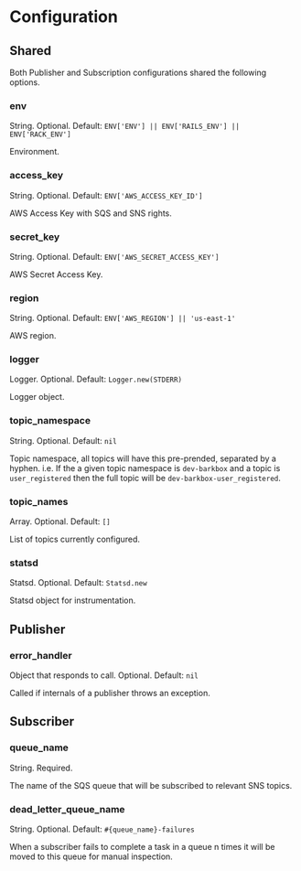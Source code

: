 # Configuration

## Shared

Both Publisher and Subscription configurations shared the following options.

### env
String. Optional. Default: `ENV['ENV'] || ENV['RAILS_ENV'] || ENV['RACK_ENV']`

Environment.

### access_key
String. Optional. Default: `ENV['AWS_ACCESS_KEY_ID']`

AWS Access Key with SQS and SNS rights.

### secret_key
String. Optional. Default: `ENV['AWS_SECRET_ACCESS_KEY']`

AWS Secret Access Key.

### region
String. Optional. Default: `ENV['AWS_REGION'] || 'us-east-1'`

AWS region.

### logger
Logger. Optional. Default: `Logger.new(STDERR)`

Logger object.

### topic_namespace
String. Optional. Default: `nil`

Topic namespace, all topics will have this pre-prended, separated by a hyphen. i.e. If the a given topic namespace is `dev-barkbox` and a topic is `user_registered` then the full topic will be `dev-barkbox-user_registered`.

### topic_names
Array. Optional. Default: `[]`

List of topics currently configured.

### statsd
Statsd. Optional. Default: `Statsd.new`

Statsd object for instrumentation.

## Publisher

### error_handler
Object that responds to call. Optional. Default: `nil`

Called if internals of a  publisher throws an exception.

## Subscriber

### queue_name
String. Required.

The name of the SQS queue that will be subscribed to relevant SNS topics.

### dead_letter_queue_name
String. Optional. Default: `#{queue_name}-failures`

When a subscriber fails to complete a task in a queue n times it will be moved to this queue for manual inspection.

